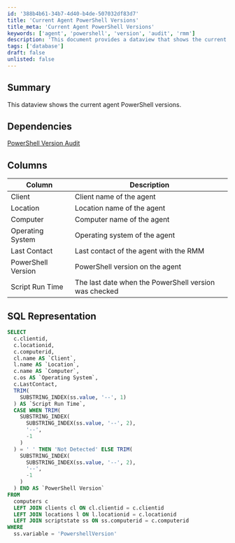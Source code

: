 ```yaml
---
id: '388b4b61-34b7-4d40-b4de-507032df83d7'
title: 'Current Agent PowerShell Versions'
title_meta: 'Current Agent PowerShell Versions'
keywords: ['agent', 'powershell', 'version', 'audit', 'rmm']
description: 'This document provides a dataview that shows the current PowerShell versions installed on agents, along with details such as client name, location, operating system, and last contact information. It also includes SQL representation for querying this data.'
tags: ['database']
draft: false
unlisted: false
---
```


## Summary

This dataview shows the current agent PowerShell versions.

## Dependencies

[PowerShell Version Audit](https://proval.itglue.com/DOC-5078775-10218295)

## Columns

| Column              | Description                                      |
|---------------------|--------------------------------------------------|
| Client              | Client name of the agent                         |
| Location            | Location name of the agent                       |
| Computer            | Computer name of the agent                       |
| Operating System    | Operating system of the agent                    |
| Last Contact        | Last contact of the agent with the RMM          |
| PowerShell Version   | PowerShell version on the agent                  |
| Script Run Time     | The last date when the PowerShell version was checked |

## SQL Representation

```sql
SELECT 
  c.clientid, 
  c.locationid, 
  c.computerid, 
  cl.name AS `Client`, 
  l.name AS `Location`, 
  c.name AS `Computer`, 
  c.os AS `Operating System`, 
  c.LastContact, 
  TRIM(
    SUBSTRING_INDEX(ss.value, '--', 1)
  ) AS `Script Run Time`, 
  CASE WHEN TRIM(
    SUBSTRING_INDEX(
      SUBSTRING_INDEX(ss.value, '--', 2), 
      '--', 
      -1
    )
  ) = ' ' THEN 'Not Detected' ELSE TRIM(
    SUBSTRING_INDEX(
      SUBSTRING_INDEX(ss.value, '--', 2), 
      '--', 
      -1
    )
  ) END AS `PowerShell Version`
FROM 
  computers c 
  LEFT JOIN clients cl ON cl.clientid = c.clientid 
  LEFT JOIN locations l ON l.locationid = c.locationid 
  LEFT JOIN scriptstate ss ON ss.computerid = c.computerid 
WHERE 
  ss.variable = 'PowershellVersion'
```

